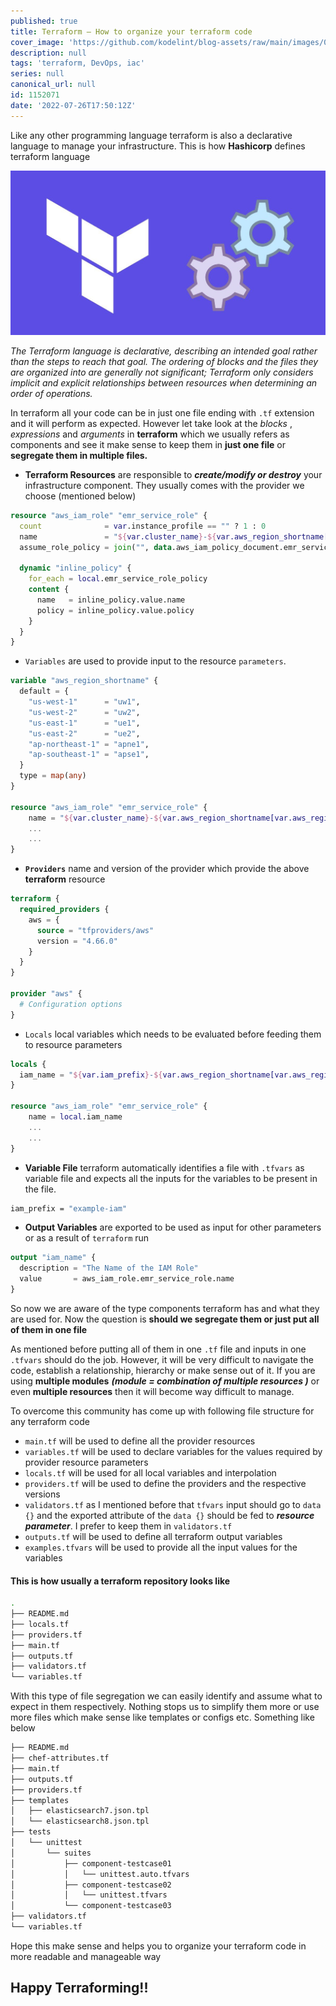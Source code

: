 ```yaml
---
published: true
title: Terraform — How to organize your terraform code
cover_image: 'https://github.com/kodelint/blog-assets/raw/main/images/01-terraform.jpeg'
description: null
tags: 'terraform, DevOps, iac'
series: null
canonical_url: null
id: 1152071
date: '2022-07-26T17:50:12Z'
---
```


Like any other programming language terraform is also a declarative language to manage your infrastructure. This is how **Hashicorp** defines terraform language

![](https://github.com/kodelint/blog-assets/raw/main/images/01-terraform.jpeg)

>
_The Terraform language is declarative, describing an intended goal rather than the steps to reach that goal. The ordering of blocks and the files they are organized into are generally not significant; Terraform only considers implicit and explicit relationships between resources when determining an order of operations._

In terraform all your code can be in just one file ending with `.tf` extension and it will perform as expected. However let take look at the _blocks_ , _expressions_ and _arguments_ in **terraform** which we usually refers as components and see it make sense to keep them in **just one file** or **segregate them in multiple files.**

* **Terraform Resources** are responsible to _**create/modify or destroy**_ your infrastructure component. They usually comes with the provider we choose (mentioned below)

```terraform
resource "aws_iam_role" "emr_service_role" {
  count              = var.instance_profile == "" ? 1 : 0
  name               = "${var.cluster_name}-${var.aws_region_shortname[var.aws_region]}-service-role"
  assume_role_policy = join("", data.aws_iam_policy_document.emr_service_assume_role.*.json)

  dynamic "inline_policy" {
    for_each = local.emr_service_role_policy
    content {
      name   = inline_policy.value.name
      policy = inline_policy.value.policy
    }
  }
}
```

* `Variables` are used to provide input to the resource `parameters`.

```terraform
variable "aws_region_shortname" {
  default = {
    "us-west-1"      = "uw1",
    "us-west-2"      = "uw2",
    "us-east-1"      = "ue1",
    "us-east-2"      = "ue2",
    "ap-northeast-1" = "apne1",
    "ap-southeast-1" = "apse1",
  }
  type = map(any)
}

resource "aws_iam_role" "emr_service_role" {
    name = "${var.cluster_name}-${var.aws_region_shortname[var.aws_region]}-service-role"
    ...
    ...
}
```

* **`Providers`** name and version of the provider which provide the above **terraform** resource

```terraform
terraform {
  required_providers {
    aws = {
      source = "tfproviders/aws"
      version = "4.66.0"
    }
  }
}

provider "aws" {
  # Configuration options
}
```

* `Locals` local variables which needs to be evaluated before feeding them to resource parameters

```terraform
locals {
  iam_name = "${var.iam_prefix}-${var.aws_region_shortname[var.aws_region]}"
}

resource "aws_iam_role" "emr_service_role" {
    name = local.iam_name
    ...
    ...
}
```

* **Variable File** terraform automatically identifies a file with `.tfvars` as variable file and expects all the inputs for the variables to be present in the file.
```bash
iam_prefix = "example-iam"
```

* **Output Variables** are exported to be used as input for other parameters or as a result of `terraform` run

```terraform
output "iam_name" {
  description = "The Name of the IAM Role"
  value       = aws_iam_role.emr_service_role.name
}
```

So now we are aware of the type components terraform has and what they are used for. Now the question is **should we segregate them or just put all of them in one file**

As mentioned before putting all of them in one `.tf` file and inputs in one `.tfvars` should do the job. However, it will be very difficult to navigate the code, establish a relationship, hierarchy or make sense out of it. If you are using **multiple modules** _**(module = combination of multiple resources )**_ or even **multiple resources** then it will become way difficult to manage.

To overcome this community has come up with following file structure for any terraform code
>
* `main.tf` will be used to define all the provider resources
* `variables.tf` will be used to declare variables for the values required by provider resource parameters
* `locals.tf` will be used for all local variables and interpolation
* `providers.tf` will be used to define the providers and the respective versions
* `validators.tf` as I mentioned before that `tfvars` input should go to `data {}` and the exported attribute of the `data {}` should be fed to _**resource parameter**_. I prefer to keep them in `validators.tf`
* `outputs.tf` will be used to define all terraform output variables
* `examples.tfvars` will be used to provide all the input values for the variables


#### This is how usually a terraform repository looks like
```bash
.
├── README.md
├── locals.tf
├── providers.tf
├── main.tf
├── outputs.tf
├── validators.tf
└── variables.tf
```

With this type of file segregation we can easily identify and assume what to expect in them respectively. Nothing stops us to simplify them more or use more files which make sense like templates or configs etc. Something like below

```bash
├── README.md
├── chef-attributes.tf
├── main.tf
├── outputs.tf
├── providers.tf
├── templates
│   ├── elasticsearch7.json.tpl
│   └── elasticsearch8.json.tpl
├── tests
│   └── unittest
│       └── suites
│           ├── component-testcase01
│           │   └── unittest.auto.tfvars
│           ├── component-testcase02
│           │   └── unittest.tfvars
│           └── component-testcase03
├── validators.tf
└── variables.tf
```

Hope this make sense and helps you to organize your terraform code in more readable and manageable way

## Happy Terraforming!!
